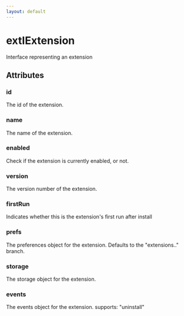 ```yaml
---
layout: default
---
```


# extIExtension #

Interface representing an extension


## Attributes ##

### id ###

The id of the extension.


### name ###

The name of the extension.


### enabled ###

Check if the extension is currently enabled, or not.


### version ###

The version number of the extension.


### firstRun ###

Indicates whether this is the extension's first run after install


### prefs ###

The preferences object for the extension. Defaults to the
"extensions.<extensionid>." branch.


### storage ###

The storage object for the extension.


### events ###

The events object for the extension.
supports: "uninstall"

